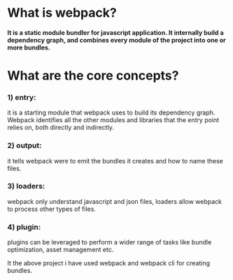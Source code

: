 <h1>What is webpack?</h1>

<h4>It is a static module bundler for javascript application. It internally build a dependency graph, and combines every module of the project into one or more bundles.</h4>

<h1><b>What are the core concepts?</b></h1>

<h3>1) entry:</h3> it is a starting module that webpack uses to build its dependency graph. Webpack identifies all the other modules and libraries that the entry point relies on, both directly and indirectly. <br/>
<h3>2) output:</h3> it tells webpack were to emit the bundles it creates and how to name these files.<br/>
<h3>3) loaders:</h3> webpack only understand javascript and json files, loaders allow webpack to process other types of files.<br/>
<h3>4) plugin:</h3> plugins can be leveraged to perform a wider range of tasks like bundle optimization, asset management etc.<br/>
   

It the above project i have used webpack and webpack cli for creating bundles.
